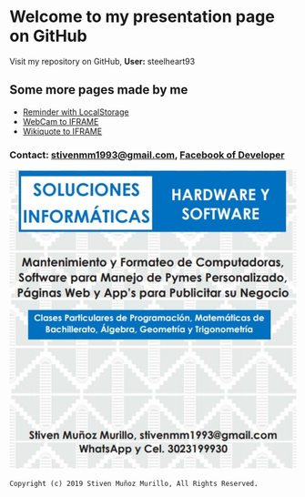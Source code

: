 # Welcome to my presentation page on GitHub
Visit my repository on GitHub, **User:** steelheart93 

## Some more pages made by me
* [Reminder with LocalStorage](https://steelheart93.github.io/recordatorios)
* [WebCam to IFRAME](https://steelheart93.github.io/camara)
* [Wikiquote to IFRAME](https://steelheart93.github.io/wikiquote)

### **Contact:** stivenmm1993@gmail.com, [Facebook of Developer](https://www.facebook.com/stiven.munozmurillo)

![publicidad](pendon.jpg)

```Copyright (c) 2019 Stiven Muñoz Murillo, All Rights Reserved.```
